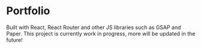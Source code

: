 # Portfolio

Built with React, React Router and other JS libraries such as GSAP and Paper. This project is currently work in progress, more will be updated in the future!
